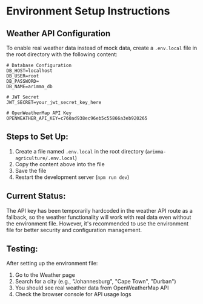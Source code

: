 # Environment Setup Instructions

## Weather API Configuration

To enable real weather data instead of mock data, create a `.env.local` file in the root directory with the following content:

```
# Database Configuration
DB_HOST=localhost
DB_USER=root
DB_PASSWORD=
DB_NAME=arimma_db

# JWT Secret
JWT_SECRET=your_jwt_secret_key_here

# OpenWeatherMap API Key
OPENWEATHER_API_KEY=c760ad938ec96eb5c55866a3eb920265
```

## Steps to Set Up:

1. Create a file named `.env.local` in the root directory (`arimma-agriculture/.env.local`)
2. Copy the content above into the file
3. Save the file
4. Restart the development server (`npm run dev`)

## Current Status:

The API key has been temporarily hardcoded in the weather API route as a fallback, so the weather functionality will work with real data even without the environment file. However, it's recommended to use the environment file for better security and configuration management.

## Testing:

After setting up the environment file:
1. Go to the Weather page
2. Search for a city (e.g., "Johannesburg", "Cape Town", "Durban")
3. You should see real weather data from OpenWeatherMap API
4. Check the browser console for API usage logs
